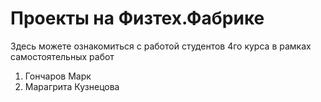 # Проекты на Физтех.Фабрике

Здесь можете ознакомиться с работой студентов 4го курса в рамках самостоятельных работ

1. Гончаров Марк
2. Марагрита Кузнецова